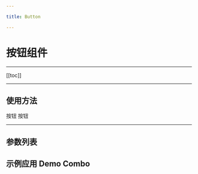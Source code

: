```yaml
---

title: Button

---
```


# 按钮组件

---

[[toc]]

---

## 使用方法

<ClientOnly>

<buttons>按钮</buttons>
<buttons>按钮</buttons>

</ClientOnly>

---

## 参数列表

## 示例应用 Demo Combo
